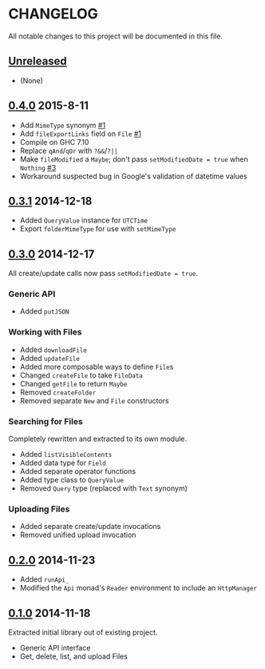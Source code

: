 # CHANGELOG

All notable changes to this project will be documented in this file.

## [Unreleased][]

- (None)

## [0.4.0][] 2015-8-11

- Add `MimeType` synonym [#1][]
- Add `fileExportLinks` field on `File` [#1][]
- Compile on GHC 7.10
- Replace `qAnd`/`qOr` with `?&&`/`?||`
- Make `fileModified` a `Maybe`; don't pass `setModifiedDate = true` when
  `Nothing` [#3][]
- Workaround suspected bug in Google's validation of datetime values

[#1]: https://github.com/pbrisbin/google-drive/pull/1
[#3]: https://github.com/pbrisbin/google-drive/pull/3

## [0.3.1][] 2014-12-18

- Added `QueryValue` instance for `UTCTime`
- Export `folderMimeType` for use with `setMimeType`

## [0.3.0][] 2014-12-17

All create/update calls now pass `setModifiedDate = true`.

### Generic API

- Added `putJSON`

### Working with Files

- Added `downloadFile`
- Added `updateFile`
- Added more composable ways to define `File`s
- Changed `createFile` to take `FileData`
- Changed `getFile` to return `Maybe`
- Removed `createFolder`
- Removed separate `New` and `File` constructors

### Searching for Files

Completely rewritten and extracted to its own module.

- Added `listVisibleContents`
- Added data type for `Field`
- Added separate operator functions
- Added type class to `QueryValue`
- Removed `Query` type (replaced with `Text` synonym)

### Uploading Files

- Added separate create/update invocations
- Removed unified upload invocation

## [0.2.0][] 2014-11-23

- Added `runApi_`
- Modified the `Api` monad's `Reader` environment to include an `HttpManager`

## [0.1.0][] 2014-11-18

Extracted initial library out of existing project.

- Generic API interface
- Get, delete, list, and upload Files

[unreleased]: https://github.com/pbrisbin/google-drive/compare/v0.3.1...HEAD
[0.4.0]: https://github.com/pbrisbin/google-drive/compare/v0.3.1...v0.4.0
[0.3.1]: https://github.com/pbrisbin/google-drive/compare/v0.3.0...v0.3.1
[0.3.0]: https://github.com/pbrisbin/google-drive/compare/v0.2.0...v0.3.0
[0.2.0]: https://github.com/pbrisbin/google-drive/compare/v0.1.0...v0.2.0
[0.1.0]: https://github.com/pbrisbin/google-drive/compare/978c8ab6...v0.1.0
